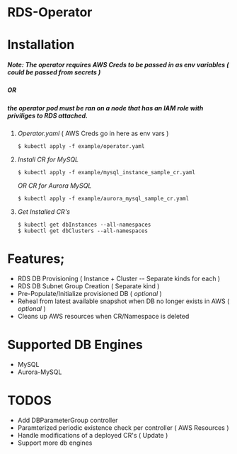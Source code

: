 
# RDS-Operator
# Installation
##### Note: The operator requires AWS Creds to be passed in as env variables ( could be passed from secrets ) 
##### OR 
##### the operator pod must be ran on a node that has an IAM role with priviliges to RDS attached.

1.  *Operator.yaml* ( AWS Creds go in here as env vars )
    ```
    $ kubectl apply -f example/operator.yaml
    ```
2. *Install CR for MySQL*
    ```
    $ kubectl apply -f example/mysql_instance_sample_cr.yaml
    ```
    *OR CR for Aurora MySQL*
    ```
    $ kubectl apply -f example/aurora_mysql_sample_cr.yaml
    ```
3. *Get Installed CR's*
    ```
    $ kubectl get dbInstances --all-namespaces
    $ kubectl get dbClusters --all-namespaces
# Features;
  - RDS DB Provisioning ( Instance + Cluster -- Separate kinds for each )
  - RDS DB Subnet Group Creation ( Separate kind )
  - Pre-Populate/Initialize provisioned DB ( *optional* )
  - Reheal from latest available snapshot when DB no longer exists in AWS ( *optional* )
  - Cleans up AWS resources when CR/Namespace is deleted
# Supported DB Engines
- MySQL
- Aurora-MySQL
# TODOS
 - Add DBParameterGroup controller
 - Paramterized periodic existence check per controller ( AWS Resources )
 - Handle modifications of a deployed CR's ( Update )
 - Support more db engines


